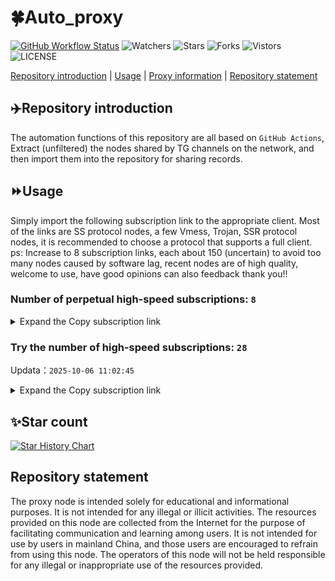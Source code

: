 # 🍀Auto_proxy
[![GitHub Workflow Status](https://img.shields.io/github/actions/workflow/status/PangTouY00/Auto_proxy/main.yml?branch=main)](https://github.com/PangTouY00/Auto_proxy/actions/workflows/main.yml?branch=main) 
![Watchers](https://img.shields.io/github/watchers/w1770946466/Auto_proxy) ![Stars](https://img.shields.io/github/stars/PangTouY00/Auto_proxy) ![Forks](https://img.shields.io/github/forks/w1770946466/Auto_proxy) ![Vistors](https://visitor-badge.laobi.icu/badge?page_id=PangTouY00.Auto_proxy) ![LICENSE](https://img.shields.io/badge/license-CC%20BY--SA%204.0-green.svg)

[Repository introduction](https://github.com/PangTouY00/Auto_proxy#Repositoryintroduction) | [Usage](https://github.com/PangTouY00/Auto_proxy#Usage) | [Proxy information](https://github.com/PangTouY00/Auto_proxy#Proxyinformation) | [Repository statement](https://github.com/PangTouY00/Auto_proxy#Repositorystatement)

## ✈️Repository introduction
The automation functions of this repository are all based on `GitHub Actions`,
Extract (unfiltered) the nodes shared by TG channels on the network, and then import them into the repository for sharing records.

## ⏩Usage
Simply import the following subscription link to the appropriate client. Most of the links are SS protocol nodes, a few Vmess, Trojan, SSR protocol nodes, it is recommended to choose a protocol that supports a full client.
ps: Increase to 8 subscription links, each about 150 (uncertain) to avoid too many nodes caused by software lag, recent nodes are of high quality, welcome to use, have good opinions can also feedback thank you!!

### Number of perpetual high-speed subscriptions: `8`

<details>
  <summary>Expand the Copy subscription link</summary>

  
- [Multiprotocol Base64 encoding](https://raw.githubusercontent.com/PangTouY00/Auto_proxy/main/Long_term_subscription1)
`https://raw.githubusercontent.com/PangTouY00/Auto_proxy/main/Long_term_subscription_num`
`Total number of merge nodes: 274`

- [Multiprotocol Base64 encoding](https://raw.githubusercontent.com/PangTouY00/Auto_proxy/main/Long_term_subscription1)
`https://raw.githubusercontent.com/PangTouY00/Auto_proxy/main/Long_term_subscription1`
`Total number of merge nodes: 35`

- [Multiprotocol Base64 encoding](https://raw.githubusercontent.com/PangTouY00/Auto_proxy/main/Long_term_subscription2)
`https://raw.githubusercontent.com/PangTouY00/Auto_proxy/main/Long_term_subscription2`
`Total number of merge nodes: 35`

- [Multiprotocol Base64 encoding](https://raw.githubusercontent.com/PangTouY00/Auto_proxy/main/Long_term_subscription3)
`https://raw.githubusercontent.com/PangTouY00/Auto_proxy/main/Long_term_subscription3`
`Total number of merge nodes: 35`

- [Multiprotocol Base64 encoding](https://raw.githubusercontent.com/PangTouY00/Auto_proxy/main/Long_term_subscription4)
`https://raw.githubusercontent.com/PangTouY00/Auto_proxy/main/Long_term_subscription4`
`Total number of merge nodes: 35`

- [Multiprotocol Base64 encoding](https://raw.githubusercontent.comPangTouY00/Auto_proxy/main/Long_term_subscription5)
`https://raw.githubusercontent.com/PangTouY00/Auto_proxy/main/Long_term_subscription5`
`Total number of merge nodes: 35`

- [Multiprotocol Base64 encoding](https://raw.githubusercontent.com/PangTouY00/Auto_proxy/main/Long_term_subscription6)
`https://raw.githubusercontent.com/PangTouY00/Auto_proxy/main/Long_term_subscription6`
`Total number of merge nodes: 35`

- [Multiprotocol Base64 encoding](https://raw.githubusercontent.com/PangTouY00/Auto_proxy/main/Long_term_subscription7)
`https://raw.githubusercontent.com/PangTouY00/Auto_proxy/main/Long_term_subscription7`
`Total number of merge nodes: 35`

- [Multiprotocol Base64 encoding](https://raw.githubusercontent.com/PangTouY00/Auto_proxy/main/Long_term_subscription8)
`https://raw.githubusercontent.com/PangTouY00/Auto_proxy/main/Long_term_subscription8`
`Total number of merge nodes: 29`

- [Clash subscription](https://raw.githubusercontent.com/PangTouY00/Auto_proxy/main/Long_term_subscription2.yaml)
`https://raw.githubusercontent.com/PangTouY00/Auto_proxy/main/Long_term_subscription1.yaml`


- [Clash subscription](https://raw.githubusercontent.com/PangTouY00/Auto_proxy/main/Long_term_subscription2.yaml)
`https://raw.githubusercontent.com/PangTouY00/Auto_proxy/main/Long_term_subscription2.yaml`


- [Clash subscription](https://raw.githubusercontent.com/PangTouY00/Auto_proxy/main/Long_term_subscription3.yaml)
`https://raw.githubusercontent.com/PangTouY00/Auto_proxy/main/Long_term_subscription3.yaml`
  
</details>

### Try the number of high-speed subscriptions: `28`
Updata：`2025-10-06 11:02:45`


<details>
  <summary>Expand the Copy subscription link</summary>  








































































































































































































































































































































































































































































































































































































































































































































































































































































































































































































































































































































































































































































































































































































































































































































































































































































































































































































































































































































































































































































































































































































































































































































































































































































































































































































































































































































































































































































































































































































































































































































































































































































































































































































































































































































































































































































































































































































































































































































































































































































































































































































































































































































































































































































































































































































































































































































































































































































































































































































































































































































































































































































































































































































































































































































































































































































































































































































































































































































































































































































































































































































































































































































































































































































































































































































































































































































































































































































































































































































































































































































































































































































































































































































































































































































































































































































































































































































































































































































































































































































































































































































































































































































































































































































































































































































































































































































































































































































































































































































































































































































































































































































































































































































































































































































































































































































































































































































































































































































































































































































































































































































































































































































































































































































































































































































































































































































































































































































































































































































































































































































































































































































































































































































































































































































































































































































































































































































































































































































































































































































































































































































































































































































































































































































































































































































































































































































































































































































































































































































































































































































































































































































































































































































































































































































































































































































































































































































































































































































































































































































































































































































































































































































































































































































































































































































































































































































































































































































































































































































































































































































































































































































































































































































































































































































































































































































































































































































































































































































































































































































































































































































































































































































































































































































































































































































































































































































































































































































































































































































































































































































































































































































































































































































































































































































































































































































































































































































































































































































































































































































































































































































































































































































































































































































































































































































































































































































































































































































































































































































































































































































































































































































































































































































































































































































































































































































































































































































































































































































































































































































































































































































































































































































































































































































































































































































































































































































































































































































































































































































































































































































































































































































































































































































































































































































































































































































































































































































































































































































































































































































































































































































































































































































































































































































































































































































































































































































































































































































































































































































































































































































































































































































































































































































































































































































































































































































































































































































































































































































































































































































































































































































































































































































































































































































































































































































































































































































































































































































































































































































































































































































































































































































































>Trial subscription：
`https://cn.newbee.cyou/api/v1/client/subscribe?token=b34ac96ca3f439198d0edf32000247de`




>Trial subscription：
`https://old-v2b.linkedton.com/api/v1/client/subscribe?token=251cbd7436020dbf795d67f35bce196e`




>Trial subscription：
`https://gods3.dashicn.buzz/api/v1/client/subscribe?token=8ea573df5f9dc142a552535fcb0f0f78`




>Trial subscription：
`https://www.louwangzhiyu.org/api/v1/client/subscribe?token=38e87f0fb194f3840d16b7e14dbb452b`




>Trial subscription：
`https://ylccloud.top/api/v1/client/subscribe?token=64f797660dc20528e81c4a80075b028a`




>Trial subscription：
`https://dashuai.us/api/v1/client/subscribe?token=4bda9a6c329d8c1aaf29f038e249f717`




>Trial subscription：
`https://proxy.txsb.fun/api/v1/client/subscribe?token=1bb987b38e625619dea8d74fba3eec9f`




>Trial subscription：
`https://go.yueyun.de/api/v1/client/subscribe?token=4f25e7292ef094e6537cdba66de3374d`




>Trial subscription：
`https://dl.vfkum.website/api/v1/client/subscribe?token=6d08c8f768e1a706720454bff9beec4e`




>Trial subscription：
`https://newbee.cyou/api/v1/client/subscribe?token=5f5d927059d0c63be01a2a0fe88bf2f2`




>Trial subscription：
`https://sufujia.top/api/v1/client/subscribe?token=cb4d9853065aec08ea1ae3befdab71d3`




>Trial subscription：
`https://multiserver.multiserveradelshoop.com/api/v1/client/subscribe?token=50533543aba46abe21d92cdef1d5b1e5`




>Trial subscription：
`https://v2s.ip-ddns.com/api/v1/client/subscribe?token=5c3d1c8b49d5d92815bbd3ed2b3df7a8`




>Trial subscription：
`https://fs.v2rayse.com/share/20251006/gojorl3zqp.txt`




>Trial subscription：
`http://107.173.31.17/api/v1/client/subscribe?token=925e999e4a229d556ced656c35bdc210`




>Trial subscription：
`https://yywhale.com/api/v1/client/subscribe?token=0ec9260516880dd12a32abd6efe5f139`




>Trial subscription：
`https://www.camael.top/api/v1/client/subscribe?token=8ae39622f69d4f605816b8f28d46c180`




>Trial subscription：
`https://slianvpn.top/api/v1/client/subscribe?token=40e94133c0ce238cbf2ea43391c6e625`




>Trial subscription：
`https://gods2.dashicn.buzz/api/v1/client/subscribe?token=d91c6ba241c3cc0a55be9253c8249ee0`




>Trial subscription：
`https://qingyun.zybs.eu.org/api/v1/client/subscribe?token=4f22b0cafa17a2b8adbf69c296e44fd1`




>Trial subscription：
`https://uaplink.com/api/v1/client/subscribe?token=160845dcf3cb5779438ee9f905a80e88`




>Trial subscription：
`https://cfvpn.com/api/v1/client/subscribe?token=0f512de336fea130a6cb730e196ae04f`




>Trial subscription：
`https://xiaoby.com/api/v1/client/subscribe?token=e7847d21253df398abc414b58a39f3f6`




>Trial subscription：
`https://slianvpn.com/api/v1/client/subscribe?token=7aceaa5c2f4377320ddba295d1a8ed8a`




>Trial subscription：
`https://user.ivnz.ir/api/v1/client/subscribe?token=bf6e9740a6ff574ead6251e0faa50edd`




>Trial subscription：
`https://www.eeevpn.com/api/v1/client/subscribe?token=b4dda0cb3ca62ca181d907c7bc928823`




>Trial subscription：
`https://kingfisher.top/api/v1/client/subscribe?token=89bd5990c10c9d49ed56961302a359ad`




>Trial subscription：
`https://gods1.dashicn.buzz/api/v1/client/subscribe?token=7514b08156ca9f18c1693ee1ea64d95e`



</details>

## ✨Star count
[![Star History Chart](https://api.star-history.com/svg?repos=PangTouY00/Auto_proxy&type=Date)](https://star-history.com/#w1770946466/Auto_proxy&Date)



## Repository statement
The proxy node is intended solely for educational and informational purposes. It is not intended for any illegal or illicit activities. The resources provided on this node are collected from the Internet for the purpose of facilitating communication and learning among users. It is not intended for use by users in mainland China, and those users are encouraged to refrain from using this node. The operators of this node will not be held responsible for any illegal or inappropriate use of the resources provided.
